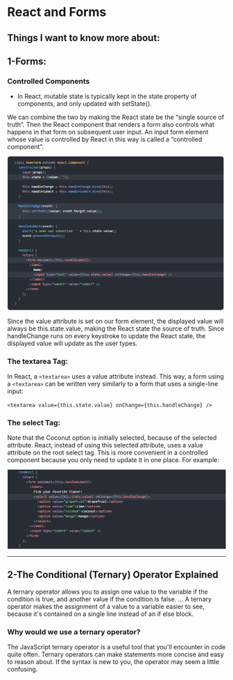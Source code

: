 # React and Forms
## Things I want to know more about:
## 1-Forms:

### Controlled Components

- In React, mutable state is typically kept in the state property of components, and only updated with setState().

We can combine the two by making the React state be the “single source of truth”. Then the React component that renders a form also controls what happens in that form on subsequent user input. An input form element whose value is controlled by React in this way is called a “controlled component”.

![forms](image/forms.PNG)

Since the value attribute is set on our form element, the displayed value will always be this.state.value, making the React state the source of truth. Since handleChange runs on every keystroke to update the React state, the displayed value will update as the user types.

### The textarea Tag:

In React, a `<textarea>` uses a value attribute instead. This way, a form using a `<textarea>` can be written very similarly to a form that uses a single-line input:

`<textarea value={this.state.value} onChange={this.handleChange} />`

### The select Tag:

Note that the Coconut option is initially selected, because of the selected attribute. React, instead of using this selected attribute, uses a value attribute on the root select tag. This is more convenient in a controlled component because you only need to update it in one place. For example:

![](image/2312.PNG)

----------------------------------------------------

## 2-The Conditional (Ternary) Operator Explained


A ternary operator allows you to assign one value to the variable if the condition is true, and another value if the condition is false. ... A ternary operator makes the assignment of a value to a variable easier to see, because it's contained on a single line instead of an if else block.

### Why would we use a ternary operator?

The JavaScript ternary operator is a useful tool that you'll encounter in code quite often. Ternary operators can make statements more concise and easy to reason about. If the syntax is new to you, the operator may seem a little confusing.


